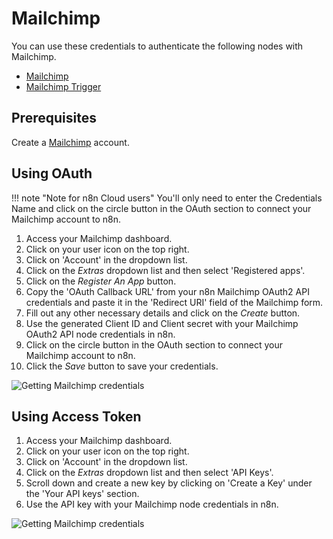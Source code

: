 # Mailchimp

You can use these credentials to authenticate the following nodes with Mailchimp.

- [Mailchimp](/integrations/builtin/app-nodes/n8n-nodes-base.mailchimp/)
- [Mailchimp Trigger](/integrations/builtin/trigger-nodes/n8n-nodes-base.mailchimpTrigger/)

## Prerequisites

Create a [Mailchimp](https://www.mailchimp.com/) account.

## Using OAuth

!!! note "Note for n8n Cloud users"
    You'll only need to enter the Credentials Name and click on the circle button in the OAuth section to connect your Mailchimp account to n8n.


1. Access your Mailchimp dashboard.
2. Click on your user icon on the top right.
3. Click on 'Account' in the dropdown list.
4. Click on the *Extras* dropdown list and then select 'Registered apps'.
5. Click on the *Register An App* button.
6. Copy the 'OAuth Callback URL' from your n8n Mailchimp OAuth2 API credentials and paste it in the 'Redirect URI' field of the Mailchimp form.
7. Fill out any other necessary details and click on the *Create* button.
8. Use the generated Client ID and Client secret with your Mailchimp OAuth2 API node credentials in n8n.
9. Click on the circle button in the OAuth section to connect your Mailchimp account to n8n.
10. Click the *Save* button to save your credentials.

![Getting Mailchimp credentials](/_images/integrations/builtin/credentials/mailchimp/using-oauth.gif)

## Using Access Token

1. Access your Mailchimp dashboard.
2. Click on your user icon on the top right.
3. Click on 'Account' in the dropdown list.
4. Click on the *Extras* dropdown list and then select 'API Keys'.
5. Scroll down and create a new key by clicking on 'Create a Key' under the 'Your API keys' section.
6. Use the API key with your Mailchimp node credentials in n8n.

![Getting Mailchimp credentials](/_images/integrations/builtin/credentials/mailchimp/using-access-token.gif)
